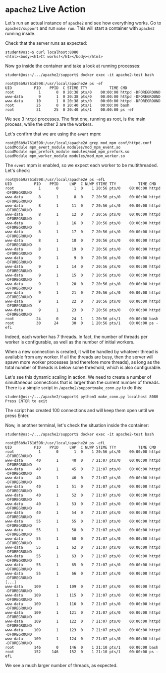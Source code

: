 # `apache2` Live Action

Let's run an actual instance of `apache2` and see how everything works.
Go to `apache2/support` and run `make run`.
This will start a container with `apache2` running inside.

Check that the server runs as expected:

```console
student@os:~$ curl localhost:8080
<html><body><h1>It works!</h1></body></html>
```

Now go inside the container and take a look at running processes:

```console
student@os:~/.../apache2/support$ docker exec -it apache2-test bash

root@56b9a761d598:/usr/local/apache2# ps -ef
UID          PID    PPID  C STIME TTY          TIME CMD
root           1       0  0 20:38 pts/0    00:00:00 httpd -DFOREGROUND
www-data       9       1  0 20:38 pts/0    00:00:00 httpd -DFOREGROUND
www-data      10       1  0 20:38 pts/0    00:00:00 httpd -DFOREGROUND
root          25       0  0 20:40 pts/1    00:00:00 bash
root          31      25  0 20:40 pts/1    00:00:00 ps -ef
```

We see 3 `httpd` processes.
The first one, running as root, is the main process, while the other 2 are the workers.

Let's confirm that we are using the `event` mpm:

```console
root@56b9a761d598:/usr/local/apache2# grep mod_mpm conf/httpd.conf
LoadModule mpm_event_module modules/mod_mpm_event.so
LoadModule mpm_prefork_module modules/mod_mpm_prefork.so
LoadModule mpm_worker_module modules/mod_mpm_worker.so
```

The `event` mpm is enabled, so we expect each worker to be multithreaded.
Let's check:

```console
root@56b9a761d598:/usr/local/apache2# ps -efL
UID          PID    PPID     LWP  C NLWP STIME TTY          TIME CMD
root           1       0       1  0    1 20:56 pts/0    00:00:00 httpd -DFOREGROUND
www-data       8       1       8  0    7 20:56 pts/0    00:00:00 httpd -DFOREGROUND
www-data       8       1      11  0    7 20:56 pts/0    00:00:00 httpd -DFOREGROUND
www-data       8       1      12  0    7 20:56 pts/0    00:00:00 httpd -DFOREGROUND
www-data       8       1      16  0    7 20:56 pts/0    00:00:00 httpd -DFOREGROUND
www-data       8       1      17  0    7 20:56 pts/0    00:00:00 httpd -DFOREGROUND
www-data       8       1      18  0    7 20:56 pts/0    00:00:00 httpd -DFOREGROUND
www-data       8       1      19  0    7 20:56 pts/0    00:00:00 httpd -DFOREGROUND
www-data       9       1       9  0    7 20:56 pts/0    00:00:00 httpd -DFOREGROUND
www-data       9       1      14  0    7 20:56 pts/0    00:00:00 httpd -DFOREGROUND
www-data       9       1      15  0    7 20:56 pts/0    00:00:00 httpd -DFOREGROUND
www-data       9       1      20  0    7 20:56 pts/0    00:00:00 httpd -DFOREGROUND
www-data       9       1      21  0    7 20:56 pts/0    00:00:00 httpd -DFOREGROUND
www-data       9       1      22  0    7 20:56 pts/0    00:00:00 httpd -DFOREGROUND
www-data       9       1      23  0    7 20:56 pts/0    00:00:00 httpd -DFOREGROUND
root          24       0      24  1    1 20:56 pts/1    00:00:00 bash
root          30      24      30  0    1 20:56 pts/1    00:00:00 ps -efL
```

Indeed, each worker has 7 threads.
In fact, the number of threads per worker is configurable, as well as the number of initial workers.

When a new connection is created, it will be handled by whatever thread is available from any worker.
If all the threads are busy, then the server will spawn more worker processes (and therefore more threads), as long as the total number of threads is below some threshold, which is also configurable.

Let's see this dynamic scaling in action.
We need to create a number of simultaneous connections that is larger than the current number of threads.
There is a simple script in `/apache2/supportmake_conn.py` to do this:

```console
student@os:~/.../apache2/support$ python3 make_conn.py localhost 8080
Press ENTER to exit
```

The script has created 100 connections and will keep them open until we press Enter.

Now, in another terminal, let's check the situation inside the container:

```console
student@os:~/.../apache2/support$ docker exec -it apache2-test bash

root@56b9a761d598:/usr/local/apache2# ps -efL
UID          PID    PPID     LWP  C NLWP STIME TTY          TIME CMD
root           1       0       1  0    1 20:56 pts/0    00:00:00 httpd -DFOREGROUND
www-data      40       1      40  0    7 21:07 pts/0    00:00:00 httpd -DFOREGROUND
www-data      40       1      45  0    7 21:07 pts/0    00:00:00 httpd -DFOREGROUND
www-data      40       1      46  0    7 21:07 pts/0    00:00:00 httpd -DFOREGROUND
www-data      40       1      51  0    7 21:07 pts/0    00:00:00 httpd -DFOREGROUND
www-data      40       1      52  0    7 21:07 pts/0    00:00:00 httpd -DFOREGROUND
www-data      40       1      53  0    7 21:07 pts/0    00:00:00 httpd -DFOREGROUND
www-data      40       1      54  0    7 21:07 pts/0    00:00:00 httpd -DFOREGROUND
www-data      55       1      55  0    7 21:07 pts/0    00:00:00 httpd -DFOREGROUND
www-data      55       1      58  0    7 21:07 pts/0    00:00:00 httpd -DFOREGROUND
www-data      55       1      60  0    7 21:07 pts/0    00:00:00 httpd -DFOREGROUND
www-data      55       1      62  0    7 21:07 pts/0    00:00:00 httpd -DFOREGROUND
www-data      55       1      63  0    7 21:07 pts/0    00:00:00 httpd -DFOREGROUND
www-data      55       1      65  0    7 21:07 pts/0    00:00:00 httpd -DFOREGROUND
www-data      55       1      66  0    7 21:07 pts/0    00:00:00 httpd -DFOREGROUND
[...]
www-data     109       1     109  0    7 21:07 pts/0    00:00:00 httpd -DFOREGROUND
www-data     109       1     115  0    7 21:07 pts/0    00:00:00 httpd -DFOREGROUND
www-data     109       1     116  0    7 21:07 pts/0    00:00:00 httpd -DFOREGROUND
www-data     109       1     121  0    7 21:07 pts/0    00:00:00 httpd -DFOREGROUND
www-data     109       1     122  0    7 21:07 pts/0    00:00:00 httpd -DFOREGROUND
www-data     109       1     123  0    7 21:07 pts/0    00:00:00 httpd -DFOREGROUND
www-data     109       1     124  0    7 21:07 pts/0    00:00:00 httpd -DFOREGROUND
root         146       0     146  0    1 21:10 pts/1    00:00:00 bash
root         152     146     152  0    1 21:10 pts/1    00:00:00 ps -efL
```

We see a much larger number of threads, as expected.
